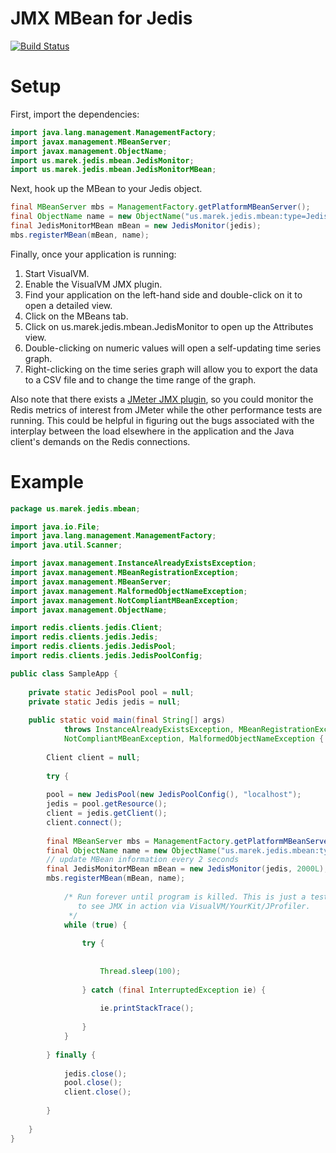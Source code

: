 # JMX MBean for Jedis

[![Build Status](https://travis-ci.org/mkolod/jedis_jmx.svg)](https://travis-ci.org/mkolod/jedis_jmx)

Setup
=====

First, import the dependencies:

```java
import java.lang.management.ManagementFactory;
import javax.management.MBeanServer;
import javax.management.ObjectName;
import us.marek.jedis.mbean.JedisMonitor;
import us.marek.jedis.mbean.JedisMonitorMBean;
```

Next, hook up the MBean to your Jedis object.

```java
final MBeanServer mbs = ManagementFactory.getPlatformMBeanServer(); 
final ObjectName name = new ObjectName("us.marek.jedis.mbean:type=JedisMonitor"); 
final JedisMonitorMBean mBean = new JedisMonitor(jedis);
mbs.registerMBean(mBean, name); 
```

Finally, once your application is running:
  1. Start VisualVM.
  2. Enable the VisualVM JMX plugin.
  3. Find your application on the left-hand side and double-click on it to open a detailed view.
  4. Click on the MBeans tab.
  5. Click on us.marek.jedis.mbean.JedisMonitor to open up the Attributes view.
  6. Double-clicking on numeric values will open a self-updating time series graph. 
  7. Right-clicking on the time series graph will allow you to export the data to a CSV file and to change the time range of the graph.

Also note that there exists a [JMeter JMX plugin](http://jmeter-plugins.org/wiki/JMXMon/), so you could monitor the Redis metrics of interest from JMeter while the other performance tests are running. This could be helpful in figuring out the bugs associated with the interplay between the load elsewhere in the application and the Java client's demands on the Redis connections.


Example
=======

```java
package us.marek.jedis.mbean;

import java.io.File;
import java.lang.management.ManagementFactory;
import java.util.Scanner;

import javax.management.InstanceAlreadyExistsException;
import javax.management.MBeanRegistrationException;
import javax.management.MBeanServer;
import javax.management.MalformedObjectNameException;
import javax.management.NotCompliantMBeanException;
import javax.management.ObjectName;

import redis.clients.jedis.Client;
import redis.clients.jedis.Jedis;
import redis.clients.jedis.JedisPool;
import redis.clients.jedis.JedisPoolConfig;

public class SampleApp {
	
	private static JedisPool pool = null;
	private static Jedis jedis = null;
	
    public static void main(final String[] args) 
    		throws InstanceAlreadyExistsException, MBeanRegistrationException,
    		NotCompliantMBeanException, MalformedObjectNameException {
    	
    	Client client = null;
    	
    	try {
    		
		pool = new JedisPool(new JedisPoolConfig(), "localhost");
		jedis = pool.getResource();
		client = jedis.getClient();
		client.connect();
			
		final MBeanServer mbs = ManagementFactory.getPlatformMBeanServer(); 
	    final ObjectName name = new ObjectName("us.marek.jedis.mbean:type=JedisMonitor");
	    // update MBean information every 2 seconds
	    final JedisMonitorMBean mBean = new JedisMonitor(jedis, 2000L);
	    mbs.registerMBean(mBean, name); 
			
	        /* Run forever until program is killed. This is just a test class
	           to see JMX in action via VisualVM/YourKit/JProfiler.
	         */
			while (true) {
				
				try {
				
					
					Thread.sleep(100);
				
				} catch (final InterruptedException ie) {
					
					ie.printStackTrace();
					
				}
			}
    		 
    	} finally {
    		
    		jedis.close();
    		pool.close();
    		client.close();
    		
    	}
        
    }
}
```
